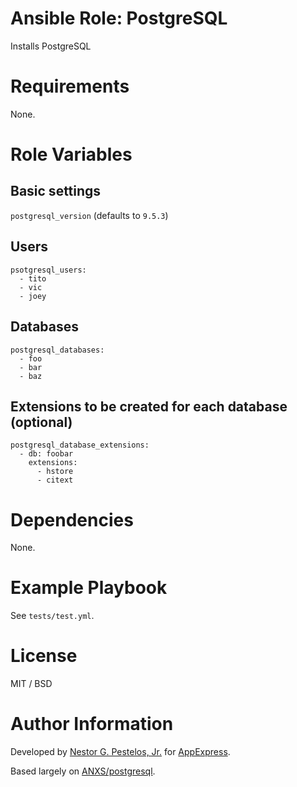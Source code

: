 # Ansible Role: PostgreSQL

Installs PostgreSQL

# Requirements

None.

# Role Variables

## Basic settings

`postgresql_version` (defaults to `9.5.3`)

## Users

```
psotgresql_users:
  - tito
  - vic
  - joey
```

## Databases

```
postgresql_databases:
  - foo
  - bar
  - baz
```

## Extensions to be created for each database (optional)

```
postgresql_database_extensions:
  - db: foobar
    extensions:
      - hstore
      - citext
```

# Dependencies

None.

# Example Playbook

See `tests/test.yml`.

# License

MIT / BSD

# Author Information

Developed by [Nestor G. Pestelos, Jr.](https://github.com/ngpestelos) for [AppExpress](https://appexpress.io).

Based largely on [ANXS/postgresql](https://github.com/ANXS/postgresql).
